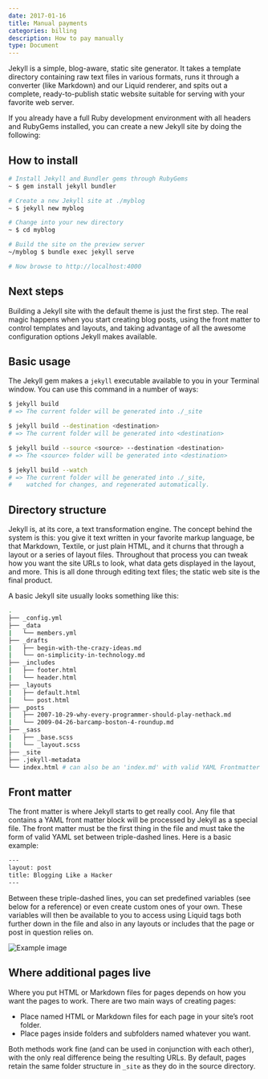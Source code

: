 ```yaml
---
date: 2017-01-16
title: Manual payments
categories: billing
description: How to pay manually
type: Document
---
```

Jekyll is a simple, blog-aware, static site generator. It takes a template directory containing raw text files in various formats, runs it through a converter (like Markdown) and our Liquid renderer, and spits out a complete, ready-to-publish static website suitable for serving with your favorite web server.

If you already have a full Ruby development environment with all headers and RubyGems installed, you can create a new Jekyll site by doing the following:

## How to install

~~~ bash
# Install Jekyll and Bundler gems through RubyGems
~ $ gem install jekyll bundler

# Create a new Jekyll site at ./myblog
~ $ jekyll new myblog

# Change into your new directory
~ $ cd myblog

# Build the site on the preview server
~/myblog $ bundle exec jekyll serve

# Now browse to http://localhost:4000
~~~

## Next steps

Building a Jekyll site with the default theme is just the first step. The real magic happens when you start creating blog posts, using the front matter to control templates and layouts, and taking advantage of all the awesome configuration options Jekyll makes available.

## Basic usage

The Jekyll gem makes a `jekyll` executable available to you in your Terminal window. You can use this command in a number of ways:

~~~ bash
$ jekyll build
# => The current folder will be generated into ./_site

$ jekyll build --destination <destination>
# => The current folder will be generated into <destination>

$ jekyll build --source <source> --destination <destination>
# => The <source> folder will be generated into <destination>

$ jekyll build --watch
# => The current folder will be generated into ./_site,
#    watched for changes, and regenerated automatically.
~~~

## Directory structure

Jekyll is, at its core, a text transformation engine. The concept behind the system is this: you give it text written in your favorite markup language, be that Markdown, Textile, or just plain HTML, and it churns that through a layout or a series of layout files. Throughout that process you can tweak how you want the site URLs to look, what data gets displayed in the layout, and more. This is all done through editing text files; the static web site is the final product.

A basic Jekyll site usually looks something like this:

~~~ bash
.
├── _config.yml
├── _data
|   └── members.yml
├── _drafts
|   ├── begin-with-the-crazy-ideas.md
|   └── on-simplicity-in-technology.md
├── _includes
|   ├── footer.html
|   └── header.html
├── _layouts
|   ├── default.html
|   └── post.html
├── _posts
|   ├── 2007-10-29-why-every-programmer-should-play-nethack.md
|   └── 2009-04-26-barcamp-boston-4-roundup.md
├── _sass
|   ├── _base.scss
|   └── _layout.scss
├── _site
├── .jekyll-metadata
└── index.html # can also be an 'index.md' with valid YAML Frontmatter
~~~

## Front matter

The front matter is where Jekyll starts to get really cool. Any file that contains a YAML front matter block will be processed by Jekyll as a special file. The front matter must be the first thing in the file and must take the form of valid YAML set between triple-dashed lines. Here is a basic example:

~~~ html
---
layout: post
title: Blogging Like a Hacker
---
~~~

Between these triple-dashed lines, you can set predefined variables (see below for a reference) or even create custom ones of your own. These variables will then be available to you to access using Liquid tags both further down in the file and also in any layouts or includes that the page or post in question relies on.

![Example image](https://images.unsplash.com/photo-1481487196290-c152efe083f5?ixlib=rb-0.3.5&q=80&fm=jpg&crop=entropy&cs=tinysrgb&w=1920&h=1080&fit=crop&s=80308172730757a7db0434987fa985f3)

## Where additional pages live

Where you put HTML or Markdown files for pages depends on how you want the pages to work. There are two main ways of creating pages:

* Place named HTML or Markdown files for each page in your site’s root folder.
* Place pages inside folders and subfolders named whatever you want.

Both methods work fine (and can be used in conjunction with each other), with the only real difference being the resulting URLs. By default, pages retain the same folder structure in `_site` as they do in the source directory.

